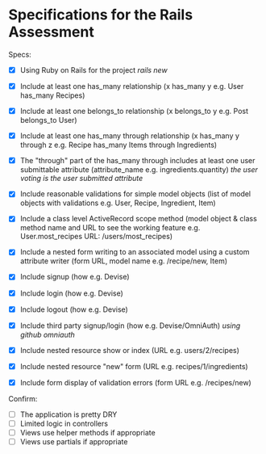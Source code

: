 # Specifications for the Rails Assessment

Specs:
- [x] Using Ruby on Rails for the project *rails new*

- [x] Include at least one has_many relationship (x has_many y e.g. User has_many Recipes) 
- [x] Include at least one belongs_to relationship (x belongs_to y e.g. Post belongs_to User)
- [x] Include at least one has_many through relationship (x has_many y through z e.g. Recipe has_many Items through Ingredients)
- [x] The "through" part of the has_many through includes at least one user submittable attribute (attribute_name e.g. ingredients.quantity) 
*the user voting is the user submitted attribute*

- [x] Include reasonable validations for simple model objects (list of model objects with validations e.g. User, Recipe, Ingredient, Item)

- [x] Include a class level ActiveRecord scope method (model object & class method name and URL to see the working feature e.g. User.most_recipes URL: /users/most_recipes)
- [x] Include a nested form writing to an associated model using a custom attribute writer (form URL, model name e.g. /recipe/new, Item)

- [x] Include signup (how e.g. Devise)
- [x] Include login (how e.g. Devise)
- [x] Include logout (how e.g. Devise)

- [x] Include third party signup/login (how e.g. Devise/OmniAuth)
*using github omniauth*

- [x] Include nested resource show or index (URL e.g. users/2/recipes)
- [x] Include nested resource "new" form (URL e.g. recipes/1/ingredients)
- [x] Include form display of validation errors (form URL e.g. /recipes/new)

Confirm:
- [ ] The application is pretty DRY
- [ ] Limited logic in controllers
- [ ] Views use helper methods if appropriate
- [ ] Views use partials if appropriate